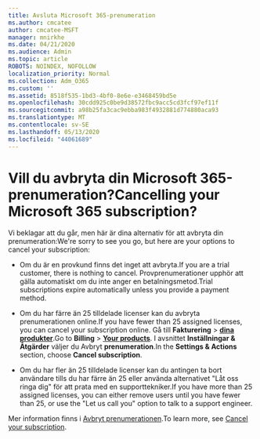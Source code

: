 ```yaml
---
title: Avsluta Microsoft 365-prenumeration
ms.author: cmcatee
author: cmcatee-MSFT
manager: mnirkhe
ms.date: 04/21/2020
ms.audience: Admin
ms.topic: article
ROBOTS: NOINDEX, NOFOLLOW
localization_priority: Normal
ms.collection: Adm_O365
ms.custom: ''
ms.assetid: 8518f535-1bd3-4bf0-8e6e-e3468459bd5e
ms.openlocfilehash: 30cdd925c0be9d38572fbc9acc5cd3fcf97ef11f
ms.sourcegitcommit: a98b25fa3cac9ebba983f4932881d774880aca93
ms.translationtype: MT
ms.contentlocale: sv-SE
ms.lasthandoff: 05/13/2020
ms.locfileid: "44061689"
---
```

# <a name="cancelling-your-microsoft-365-subscription"></a><span data-ttu-id="3da4e-102">Vill du avbryta din Microsoft 365-prenumeration?</span><span class="sxs-lookup"><span data-stu-id="3da4e-102">Cancelling your Microsoft 365 subscription?</span></span>

<span data-ttu-id="3da4e-103">Vi beklagar att du går, men här är dina alternativ för att avbryta din prenumeration:</span><span class="sxs-lookup"><span data-stu-id="3da4e-103">We're sorry to see you go, but here are your options to cancel your subscription:</span></span>
  
- <span data-ttu-id="3da4e-104">Om du är en provkund finns det inget att avbryta.</span><span class="sxs-lookup"><span data-stu-id="3da4e-104">If you are a trial customer, there is nothing to cancel.</span></span> <span data-ttu-id="3da4e-105">Provprenumerationer upphör att gälla automatiskt om du inte anger en betalningsmetod.</span><span class="sxs-lookup"><span data-stu-id="3da4e-105">Trial subscriptions expire automatically unless you provide a payment method.</span></span>

- <span data-ttu-id="3da4e-106">Om du har färre än 25 tilldelade licenser kan du avbryta prenumerationen online.</span><span class="sxs-lookup"><span data-stu-id="3da4e-106">If you have fewer than 25 assigned licenses, you can cancel your subscription online.</span></span> <span data-ttu-id="3da4e-107">Gå till **Fakturering** \> **[dina produkter](https://go.microsoft.com/fwlink/p/?linkid=842054)**.</span><span class="sxs-lookup"><span data-stu-id="3da4e-107">Go to **Billing** \> **[Your products](https://go.microsoft.com/fwlink/p/?linkid=842054)**.</span></span> <span data-ttu-id="3da4e-108">I avsnittet **Inställningar & Åtgärder** väljer du Avbryt **prenumeration**.</span><span class="sxs-lookup"><span data-stu-id="3da4e-108">In the **Settings & Actions** section, choose **Cancel subscription**.</span></span>

- <span data-ttu-id="3da4e-109">Om du har fler än 25 tilldelade licenser kan du antingen ta bort användare tills du har färre än 25 eller använda alternativet "Låt oss ringa dig" för att prata med en supporttekniker.</span><span class="sxs-lookup"><span data-stu-id="3da4e-109">If you have more than 25 assigned licenses, you can either remove users until you have fewer than 25, or use the "Let us call you" option to talk to a support engineer.</span></span>

<span data-ttu-id="3da4e-110">Mer information finns i [Avbryt prenumerationen](https://docs.microsoft.com/office365/admin/subscriptions-and-billing/cancel-your-subscription).</span><span class="sxs-lookup"><span data-stu-id="3da4e-110">To learn more, see [Cancel your subscription](https://docs.microsoft.com/office365/admin/subscriptions-and-billing/cancel-your-subscription).</span></span>